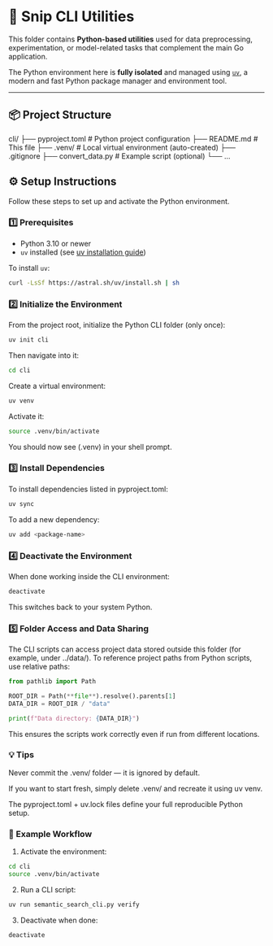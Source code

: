# 🧠 Snip CLI Utilities

This folder contains **Python-based utilities** used for data preprocessing, experimentation, or model-related tasks that complement the main Go application.

The Python environment here is **fully isolated** and managed using [`uv`](https://github.com/astral-sh/uv), a modern and fast Python package manager and environment tool.

---

## 📦 Project Structure

cli/
├── pyproject.toml # Python project configuration
├── README.md # This file
├── .venv/ # Local virtual environment (auto-created)
├── .gitignore
├── convert_data.py # Example script (optional)
└── ...

## ⚙️ Setup Instructions

Follow these steps to set up and activate the Python environment.

### 1️⃣ Prerequisites

- Python 3.10 or newer
- `uv` installed (see [uv installation guide](https://docs.astral.sh/uv/getting-started/installation/))

To install `uv`:

```bash
curl -LsSf https://astral.sh/uv/install.sh | sh
```

### 2️⃣ Initialize the Environment

From the project root, initialize the Python CLI folder (only once):

```bash
uv init cli
```

Then navigate into it:

```bash
cd cli
```

Create a virtual environment:

```bash
uv venv
```

Activate it:

```bash
source .venv/bin/activate
```

You should now see (.venv) in your shell prompt.

### 3️⃣ Install Dependencies

To install dependencies listed in pyproject.toml:

```bash
uv sync
```

To add a new dependency:

```bash
uv add <package-name>
```

### 4️⃣ Deactivate the Environment

When done working inside the CLI environment:

```bash
deactivate
```

This switches back to your system Python.

### 5️⃣ Folder Access and Data Sharing

The CLI scripts can access project data stored outside this folder (for example, under ../data/).
To reference project paths from Python scripts, use relative paths:

```python
from pathlib import Path

ROOT_DIR = Path(**file**).resolve().parents[1]
DATA_DIR = ROOT_DIR / "data"

print(f"Data directory: {DATA_DIR}")
```

This ensures the scripts work correctly even if run from different locations.

### 💡 Tips

Never commit the .venv/ folder — it is ignored by default.

If you want to start fresh, simply delete .venv/ and recreate it using uv venv.

The pyproject.toml + uv.lock files define your full reproducible Python setup.

### 🧩 Example Workflow

1. Activate the environment:

```bash
cd cli
source .venv/bin/activate
```

2. Run a CLI script:

```bash
uv run semantic_search_cli.py verify
```

3. Deactivate when done:

```bash
deactivate
```
